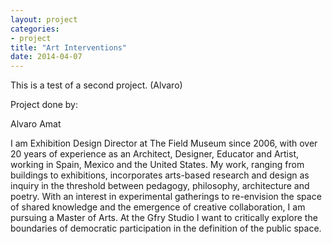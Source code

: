 ```yaml
---
layout: project
categories: 
- project
title: "Art Interventions"
date: 2014-04-07
---
```


This is a test of a second project. (Alvaro)


Project done by:

Alvaro Amat

I am Exhibition Design Director at The Field Museum since 2006, with over 20 years of experience as an Architect, Designer, Educator and Artist, working in Spain, Mexico and the United States. My work, ranging from buildings to exhibitions, incorporates arts-based research and design as inquiry in the threshold between pedagogy, philosophy, architecture and poetry. With an interest in experimental gatherings to re-envision the space of shared knowledge and the emergence of creative collaboration, I am pursuing a Master of Arts. At the Gfry Studio I want to critically explore the boundaries of democratic participation in the definition of the public space.